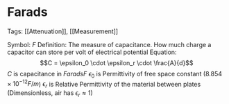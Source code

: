 # Farads
Tags: [[Attenuation]], [[Measurement]]

Symbol: $F$
Definition: The measure of capacitance. How much charge a capacitor can store per volt of electrical potential
Equation:
$$C = \epsilon_0 \cdot \epsilon_r \cdot \frac{A}{d}$$
$C$ is capacitance in *Farads*$F$
$\epsilon_0$ is Permittivity of free space constant ($8.854 \times 10^{-12} F/m$)
$\epsilon_r$ is Relative Permittivity of the material between plates (Dimensionless, air has $\epsilon_r ≈ 1$)

